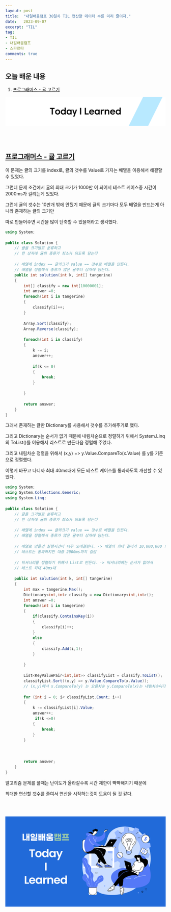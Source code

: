 ```yaml
---
layout: post
title:  "내일배움캠프 38일차 TIL 연산할 데이터 수를 미리 줄이자."
date:   2023-09-07
excerpt: "TIL"
tag:
- TIL
- 내일배움캠프
- 스파르타
comments: true
---
```



## 오늘 배운 내용

1. [프로그래머스 - 귤 고르기](https://school.programmers.co.kr/learn/courses/30/lessons/138476)

![nbcbanner](/assets/img/TILbanner.png)

<br/>
<br/>

## [프로그래머스 - 귤 고르기](https://school.programmers.co.kr/learn/courses/30/lessons/138476)

이 문제는 귤의 크기를 index로, 귤의 갯수를 Value로 가지는 배열을 이용해서 해결할 수 있었다.

그런데 문제 조건에서 귤의 최대 크기가  1000만 이 되어서 테스트 케이스중 시간이 2000ms가 걸리는게 있었다.

그런데 귤의 갯수는 10만개 밖에 안됬기 때문에  귤의 크기마다 모두 배열을 만드는게 아니라 존재하는 귤의 크기만

따로 만들어주면 시간을 많이 단축할 수 있을꺼라고 생각했다.
```cs
using System;

public class Solution {
    // 귤을 크기별로 분류하고
    // 한 상자에 귤의 종류가 최소가 되도록 담는다

    // 배열에 index == 귤의크기 value == 갯수로 배열을 만든다.
    // 배열을 정렬해서 종류가 많은 귤부터 상자에 담는다.
    public int solution(int k, int[] tangerine) 
    {
        int[] classify = new int[10000001];
        int answer =0;
        foreach(int i in tangerine)
        {
            classify[i]++;
        }

        Array.Sort(classify);
        Array.Reverse(classify);

        foreach(int i in classify)
        {
            k -= i;
            answer++;

            if(k <= 0)
            {
                break;
            }

        }

        return answer;
    }
}
```

그래서 존재하는 귤만 Dictionary를 사용해서 갯수를 추가해주기로 했다.

그리고 Dictionary는 순서가 없기 때문에 내림차순으로 정렬하기 위해서 System.Linq의 ToList()를 이용해서 리스트로 만든다음 정렬해 주었다.

그리고 내림차순 정렬을 위해서 (x,y) => y.Value.CompareTo(x.Value) 를 y를 기준으로 정렬했다.

이렇게 바꾸고 나니까 최대 40ms대에 모든 테스트 케이스를 통과하도록 개선할 수 있었다.



```cs
using System;
using System.Collections.Generic;
using System.Linq;

public class Solution {
    // 귤을 크기별로 분류하고
    // 한 상자에 귤의 종류가 최소가 되도록 담는다
    
    // 배열에 index == 귤의크기 value == 갯수로 배열을 만든다.
    // 배열을 정렬해서 종류가 많은 귤부터 상자에 담는다.
    
    // 배열로 만들면 실행시간이 너무 오래걸린다. -> 배열의 최대 길이가 10,000,000 되기 떄문
    // 테스트는 통과하지만 대충 2000ms까지 걸림
    
    // 딕셔너리를 정렬하기 위해서 List로 만든다. -> 딕셔너리에는 순서가 없어서
    // 테스트 최대 40ms대
    
    public int solution(int k, int[] tangerine) 
    {
        int max = tangerine.Max();
        Dictionary<int,int> classify = new Dictionary<int,int>();
        int answer =0;
        foreach(int i in tangerine)
        {
            if(classify.ContainsKey(i))
            {
                classify[i]++;
            }
            else
            {
                classify.Add(i,1);
            }
            
        }
        
        List<KeyValuePair<int,int>> classifyList = classify.ToList();
        classifyList.Sort((x,y) => y.Value.CompareTo(x.Value));
        // (x,y)에서 x.CompareTo(y) 는 오름차순 y.CompareTo(x)는 내림차순이다.
        
        for (int i = 0; i< classifyList.Count; i++)
        {
            k -= classifyList[i].Value;
            answer++;
             if(k <=0)
            {
                break;
            }
        }
        
       
        
        return answer;
    }
}
```

알고리즘 문제를 풀때는 난이도가 올라갈수록 시간 제한이 빡빡해지기 때문에

최대한 연산할 갯수를 줄여서 연산을 시작하는것이 도움이 될 것 같다.

<br/>
<br/>

![nbcthumbnail](/assets/img/thumbnail-image.png)
